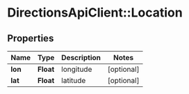 # DirectionsApiClient::Location

## Properties
Name | Type | Description | Notes
------------ | ------------- | ------------- | -------------
**lon** | **Float** | longitude | [optional] 
**lat** | **Float** | latitude | [optional] 


